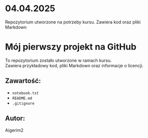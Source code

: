 # 04.04.2025
Repozytorium utworzone na potrzeby kursu. Zawiera kod oraz pliki Markdown
# Mój pierwszy projekt na GitHub

To repozytorium zostało utworzone w ramach kursu.  
Zawiera przykładowy kod, pliki Markdown oraz informacje o licencji.

## Zawartość:
- `notebook.txt`
- `README.md`
- `.gitignore`

## Autor:
Aigerim2
